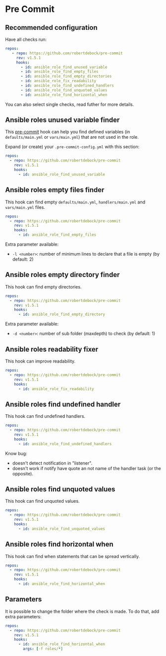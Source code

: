 # Pre Commit

## Recommended configuration

Have all checks run:

```yaml
repos:
   - repo: https://github.com/robertdebock/pre-commit
     rev: v1.5.1
     hooks:
       - id: ansible_role_find_unused_variable
       - id: ansible_role_find_empty_files
       - id: ansible_role_find_empty_directories
       - id: ansible_role_fix_readability
       - id: ansible_role_find_undefined_handlers
       - id: ansible_role_find_unquoted_values
       - id: ansible_role_find_horizontal_when
```

You can also select single checks, read futher for more details.

## Ansible roles unused variable finder

This [pre-commit](https://pre-commit.com/) hook can help you find defined variables (in `defaults/main.yml` or `vars/main.yml`) that are not used in the role.

Expand (or create) your `.pre-commit-config.yml` with this section:

```yaml
repos:
  - repo: https://github.com/robertdebock/pre-commit
    rev: v1.5.1
    hooks:
      - id: ansible_role_find_unused_variable
```

## Ansible roles empty files finder

This hook can find empty `defaults/main.yml`, `handlers/main.yml` and `vars/main.yml` files.

```yaml
repos:
  - repo: https://github.com/robertdebock/pre-commit
    rev: v1.5.1
    hooks:
      - id: ansible_role_find_empty_files
```

Extra parameter available:

- `-l <number>`: number of minimum lines to declare that a file is empty (by default: 2)


## Ansible roles empty directory finder

This hook can find empty directories.

```yaml
repos:
  - repo: https://github.com/robertdebock/pre-commit
    rev: v1.5.1
    hooks:
      - id: ansible_role_find_empty_directory
```

Extra parameter available:

- `-d <number>`: number of sub folder (maxdepth) to check (by default: 1)

## Ansible roles readability fixer

This hook can improve readability.

```yaml
repos:
  - repo: https://github.com/robertdebock/pre-commit
    rev: v1.5.1
    hooks:
      - id: ansible_role_fix_readability
```

## Ansible roles find undefined handler

This hook can find undefined handlers.

```yaml
repos:
  - repo: https://github.com/robertdebock/pre-commit
    rev: v1.5.1
    hooks:
      - id: ansible_role_find_undefined_handlers
```

Know bug:

- doesn't detect notification in "listener".
- doesn't work if notify have quote an not name of the handler task (or the opposite).


## Ansible roles find unquoted values

This hook can find unquoted values.

```yaml
repos:
  - repo: https://github.com/robertdebock/pre-commit
    rev: v1.5.1
    hooks:
      - id: ansible_role_find_unquoted_values
```

## Ansible roles find horizontal when

This hook can find when statements that can be spread vertically.

```yaml
repos:
  - repo: https://github.com/robertdebock/pre-commit
    rev: v1.5.1
    hooks:
      - id: ansible_role_find_horizontal_when
```


## Parameters

It is possible to change the folder where the check is made.  To do that, add extra parameters:

```yaml
repos:
  - repo: https://github.com/robertdebock/pre-commit
    rev: v1.5.1
    hooks:
      - id: ansible_role_find_horizontal_when
        args: [-f roles/*]
```
